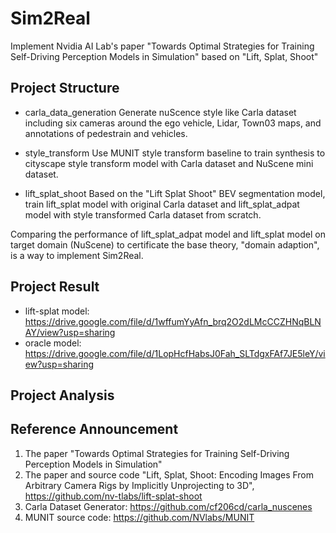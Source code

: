 # Sim2Real
Implement Nvidia AI Lab's paper "Towards Optimal Strategies for Training Self-Driving Perception Models in Simulation" based on "Lift, Splat, Shoot"

## Project Structure
- carla_data_generation
Generate nuScence style like Carla dataset including six cameras around the ego vehicle, Lidar, Town03 maps, and annotations of pedestrain and vehicles.

- style_transform
Use MUNIT style transform baseline to train synthesis to cityscape style transform model with Carla dataset and NuScene mini dataset.

- lift_splat_shoot
Based on the "Lift Splat Shoot" BEV segmentation model, train lift_splat model with original Carla dataset and lift_splat_adpat model with style transformed Carla dataset from scratch.

Comparing the performance of lift_splat_adpat model and lift_splat model on target domain (NuScene) to certificate the base theory, "domain adaption", is a way to implement Sim2Real.

## Project Result
- lift-splat model: https://drive.google.com/file/d/1wffumYyAfn_brq2O2dLMcCCZHNqBLNAY/view?usp=sharing
- oracle model: https://drive.google.com/file/d/1LopHcfHabsJ0Fah_SLTdgxFAf7JE5leY/view?usp=sharing

## Project Analysis

## Reference Announcement
1. The paper "Towards Optimal Strategies for Training Self-Driving Perception Models in Simulation"
2. The paper and source code "Lift, Splat, Shoot: Encoding Images From Arbitrary Camera Rigs by Implicitly Unprojecting to 3D", https://github.com/nv-tlabs/lift-splat-shoot
3. Carla Dataset Generator: https://github.com/cf206cd/carla_nuscenes
4. MUNIT source code: https://github.com/NVlabs/MUNIT
